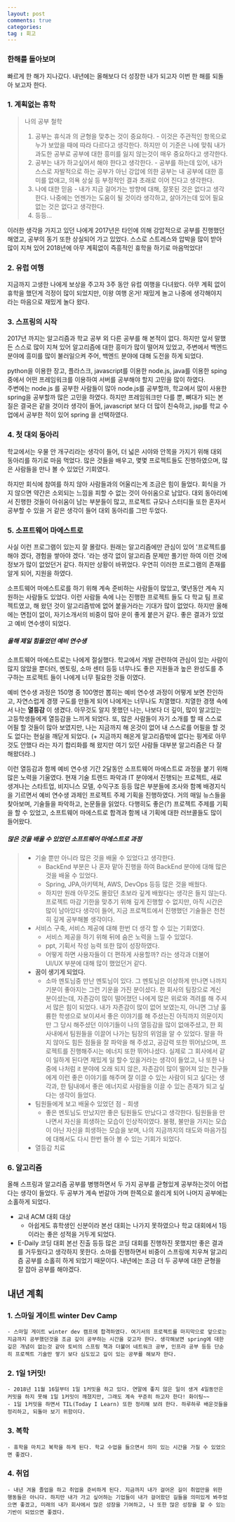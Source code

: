 ```yaml
---
layout: post
comments: true
categories: 
tag : 회고
---
```


### 한해를 돌아보며

빠르게 한 해가 지나갔다. 내년에는 올해보다 더 성장한 내가 되고자 이번 한 해를 되돌아 보고자 한다.



### 1. 계획없는 휴학

>나의 공부 철학
>1. 공부는 휴식과 의 균형을 맞추는 것이 중요하다. 
    - 이것은 주관적인 항목으로 누가 보았을 때에 따라 다르다고 생각한다. 하지만 이 기준은 나에 맞춰 내가 과도한 공부로 공부에 대한 흥미를 잃지 않는것이 매우 중요하다고 생각한다.
>2. 공부는 내가 하고싶어서 해야 한다고 생각한다.
    - 공부를 하는데 있어, 내가 스스로 자발적으로 하는 공부가 아닌 강압에 의한 공부는 내 공부에 대한 흥미를 없애고, 의욕 상실 등 부정적인 결과 초래로 이어 진다고 생각한다.
>3. 나에 대한 믿음
    - 내가 지금 걸어가는 방향에 대해, 잘못된 것은 없다고 생각한다. 나중에는 언젠가는 도움이 될 것이라 생각하고, 살아가는데 있어 필요 없는 것은 없다고 생각한다.
>4. 등등... 

이러한 생각을 가지고 있던 나에게 2017년은 타인에 의해 강압적으로 공부를 진행했던 해였고, 공부의 동기 또한 상실되어 가고 있었다. 스스로 스트레스와 압박을 많이 받아 많이 지쳐 있어 2018년에 아무 계획없이 즉흥적인 휴학을 하기로 마음먹었다!


### 2. 유럽 여행
지금까지 고생한 나에게 보상을 주고자 3주 동안 유럽 여행을 다녀왔다. 아무 계획 없이 휴학을 했던게 걱정이 많이 되었지만, 이왕 여행 온거! 재밌게 놀고 나중에 생각해야지 라는 마음으로 재밌게 놀다 왔다.

### 3. 스프링의 시작
2017년 까지는 알고리즘과 학교 공부 외 다른 공부를 해 본적이 없다. 하지만 앞서 말했든 스스로 많이 지쳐 있어 알고리즘에 대한 흥미가 많이 떨어져 있었고, 주변에서 백엔드 분야에 흥미를 많이 불러일으켜 주어, 백엔드 분야에 대해 도전을 하게 되었다.

python을 이용한 장고, 플라스크, javascript를 이용한 node.js, java를 이용한 sping 중에서 어떤 프레임워크를 이용하여 서버를 공부해야 할지 고민을 많이 하였다.  
주변에는 node.js 를 공부한 사람들이 많아 node.js를 공부할까, 학교에서 많이 사용한 spring을 공부할까 많은 고민을 하였다. 하지만 프레임워크만 다를 뿐, 뼈대가 되는 본질은 결국은 같을 것이라 생각이 들어, javascript 보다 더 많이 친숙하고, jsp를 학교 수업에서 공부한 적이 있어 spring 을 선택하였다.


### 4. 첫 대외 동아리
학교에서는 우물 안 개구리라는 생각이 들어, 더 넓은 시야와 안목을 가지기 위해 대외 동아리를 하기로 마음 먹었다.
많은 것들을 배우고, 몇몇 프로젝트들도 진행하였으며, 많은 사람들을 만나 볼 수 있었던 기회였다. 


하지만 회식에 참여를 하지 않아 사람들과의 어울리는게 조금은 힘이 들었다.
회식을 가지 않으면 약간은 소외되는 느낌을 피할 수 없는 것이 아쉬움으로 남았다.
 대외 동아리에서 진행한 것들이 아쉬움이 남는 부분들이 많고, 프로젝트 규모나 스터디들 또한 혼자서 공부할 수 있을 거 같은 생각이 들어 대외 동아리를 그만 두었다.



### 5. 소프트웨어 마에스트로
사실 이런 프로그램이 있는지 잘 몰랐다. 원래는 알고리즘에만 관심이 있어 '프로젝트를 해야 겠다, 경험을 쌓아야 겠다. '라는 생각 없이 알고리즘 문제만 풀기만 하여 이런 것에 정보가 많이 없었던거 같다. 하지만 상황이 바뀌었다. 우연히 이러한 프로그램의 존재를 알게 되어, 지원을 하였다.  

소프트웨어 마에스트로를 하기 위해 계속 준비하는 사람들이 많았고, 몇년동안 계속 지원하는 사람들도 있었다. 이런 사람들 속에 나는 진행한 프로젝트 들도 다 학교 팀 프로젝트였고, 해 왔던 것이 알고리즘밖에 없어 붙을거라는 기대가 많이 없었다. 
하지만 올해에는 면접이 없이, 자기소개서의 비중이 많아 운이 좋게 붙은거 같다. 
좋은 결과가 있었고 예비 연수생이 되었다.

##### 올해 제일 힘들었던 예비 연수생
소프트웨어 마에스트로는 나에게 절실했다.
학교에서 개발 관련하여 관심이 있는 사람이 많지 않았을 뿐더러, 멘토링, 소마 센터 등등 너무나도 좋은 지원들과 높은 완성도를 추구하는 프로젝트 들이 나에게 너무 필요한 것들 이였다. 

예비 연수생 과정은 150명 중 100명만 뽑히는 예비 연수생 과정이 어떻게 보면 잔인하고, 자연스럽게 경쟁 구도를 만들게 되어 나에게는 너무나도 치열했다. 치열한 경쟁 속에서 나는 **열등감** 이 생겼다.
아무것도 알지 못했던 나는, 나보다 더 깊이, 많이 알고있는 고등학생들에게 열등감을 느끼게 되었다. 또, 많은 사람들이 자기 소개를 할 때 스스로 어필 할 것들이 많아 보였지만, 나는 지금까지 해 온것이 없어 내 스스로를 어필을 할 것도 없다는 현실을 깨닫게 되었다. (+ 지금까지 해온게 알고리즘밖에 없다는 핑계로 아무것도 안했다 라는 자기 합리화를 해 왔지만 여기 있던 사람들 대부분 알고리즘은 다 잘 해왔더라..) 

이런 열등감과 함께 예비 연수생 기간 2달동안 소프트웨어 마에스트로 과정을 붙기 위해 많은 노력을 기울였다. 현재 기술 트렌드 파악과 IT 분야에서 진행되는 프로젝트, 새로 생겨나는 스타트업, 비지니스 모델, 수익구조 등등 많은 부분들에 조사와 함꼐 배경지식을 기르면서 예비 연수생 과제인 프로젝트 주제 기획을 진행하였다. 거의 매일  뉴스들을 찾아보며, 기술들을 파악하고, 논문들을 읽었다. 다행히도 좋은(?) 프로젝트 주제를 기획을 할 수 있었고, 소프트웨어 마에스트로 합격과 함께 내 기획에 대한 러브콜들도 많이 들어왔다.

##### 많은 것을 배울 수 있었던 소프트웨어 마에스트로 과정
>- 기술 뿐만 아니라 많은 것을 배울 수 있었다고 생각한다.
>   - BackEnd 부분은 나 혼자 맡아 진행을 하여 BackEnd 분야에 대해 많은 것을 배울 수 있었다.
>   - Spring, JPA,아키텍쳐, AWS, DevOps 등등 많은 것을 배웠다.
>   - 하지만 원래 아무것도 몰랐던 초보라 깊게 배웠다는 생각은 들지 않는다. 프로젝트 마감 기한을 맞추기 위해 깊게 진행할 수 없지만, 아직 시간은 많이 남아있다 생각이 들어, 지금 프로젝트에서 진행했던 기술들은 천천히 깊게 공부해볼 생각이다. 
>- 서비스 구축, 서비스 제공에 대해 한번 더 생각 할 수 있는 기회였다.
>   - 서비스 제공을 하기 위해 뒤에 숨은 노력을 느낄 수 있었다.
>   - ppt, 기획서 작성 능력 또한 많이 성장하였다.
>   - 어떻게 하면 사용자들이 더 편하게 사용할까? 라는 생각과 더불어 UI/UX 부분에 대해 많이 했었던거 같다.
>- **꿈이 생기게 되었다.**
>    - 소마 멘토님중 만난 멘토님이 있다. 그 멘토님은 이상하게 만나면 나까지 기분이 좋아지는 그런 기운을 가진 분이셨다. 한 회사의 팀장으로 계신 분이셨는데, 자존감이 많이 떨어졌던 나에게 많은 위로와 격려를 해 주셔서 많은 힘이 되었다. 내가 자존감이 많이 없어 보였는지, 아니면 그냥 훌륭한 학생으로 보이셔서 좋은 이야기를 해 주셨는진 아직까지 의문이지만 그 당시 해주셨던 이야기들이 나의 열등감을 많이 없애주셨고, 한 회사내에서 팀원들을 이끌어 나가는 팀장의 위엄을 알 수 있었다. 말을 하지 않아도 힘든 점들을 잘 파악을 해 주셨고, 공감력 또한 뛰어났으며, 프로젝트를 진행해주시는 에너지 또한 뛰어나셨다. 실제로 그 회사에서 같이 일하게 된다면 재밌게 일 할수 있을거라는 생각이 들었고, 나 또한 나중에 나처럼 it 분야에 오래 되지 않은, 자존감이 많이 떨어져 있는 친구들에게 이런 좋은 이야기를 해주며 잘 이끌 수 있는 사람이 되고 싶다는 생각과, 한 팀내에서 좋은 에너지로 사람들을 이끌 수 있는 존재가 되고 싶다는 생각이 들었다.
>- 팀원들에게 보고 배울수 있었던 점 - 희생
>   - 좋은 멘토님도 만났지만 좋은 팀원들도 만났다고 생각한다. 팀원들을 만나면서 자신을 희생하는 모습이 인상적이였다. 불평, 불만을 가지는 모습이 아닌 자신을 희생하는 모습을 보며, 나의 지금까지의 태도와 마음가짐에 대해서도 다시 한번 돌아 볼 수 있는 기회가 되었다.
>- 열등감 치료

### 6. 알고리즘
올해 스프링과 알고리즘 공부를 병행하면서 두 가지 공부를 균형있게 공부하는것이 어렵다는 생각이 들었다. 두 공부가 계속 번갈아 가며 한쪽으로 쏠리게 되어 나머지 공부에는 소홀하게 되었다.
- 교내 ACM 대회 대상
    - 아쉽게도 휴학생인 신분이라 본선 대회는 나가지 못하였으나 학교 대회에서 1등이라는 좋은 성적을 거두게 되었다.
- E-Daily 코딩 대회 본선 진출
등등 많은 코딩 대회를 진행하진 못했지만 좋은 결과를 거두웠다고 생각하지 못한다. 소마를 진행하면서 비중이 스프링에 치우쳐 알고리즘 공부를 소홀히 하게 되었기 때문이다. 내년에는 조금 더 두 공부에 대한 균형을 잘 잡아 공부를 해야겠다.

## 내년 계획

### 1. 스마일 게이트 winter Dev Camp
    - 스마일 게이트 winter dev 캠프에 합격하였다. 여기서의 프로젝트를 마지막으로 앞으로는 지금까지 공부했던것을 조금 깊이 공부하는 시간을 갖고자 한다. 생각해보면 spring에 대한 깊은 개념이 없는것 같아 토비의 스프링 책과 더불어 네트워크 공부, 인프라 공부 등등 단순히 프로젝트 기술만 쌓기 보다 심도있고 깊이 있는 공부를 해보자 한다.

### 2. 1일 1커밋!
    - 2018년 11월 16일부터 1일 1커밋을 하고 있다. 연말에 좋지 않은 일이 생겨 4일동안은 커밋을 하지 못해 1일 1커밋이 깨졌지만, 그래도 계속 꾸준히 하고자 한다! 화이팅~~
    - 1일 1커밋을 하면서 TIL(Today I Learn) 또한 정리해 보려 한다. 하루하루 배운것들을 정리하고, 되돌아 보기 위함이다.

### 3. 복학
    - 휴학을 마치고 복학을 하게 된다. 학교 수업을 들으면서 의미 있는 시간을 가질 수 있었으면 좋겠다.

### 4. 취업
    - 내년 겨울 졸업을 하고 취업을 준비하게 된다. 지금까지 내가 걸어온 길이 취업만을 위한 행동들은 아니다. 하지만 내가 가고 싶어하는 기업들이 내가 걸어왔던 길들을 의미있게 봐주었으면 좋겠고, 미래의 내가 회사에서 많은 성장을 기여하고, 나 또한 많은 성장을 할 수 있는 기반이 되었으면 좋겠다.


​    





